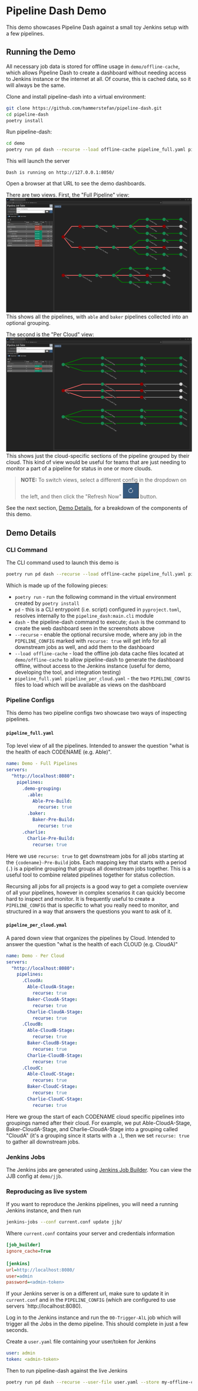 # Pipeline Dash Demo

This demo showcases Pipeline Dash against a small toy Jenkins setup with a few pipelines.

## Running the Demo

All necessary job data is stored for offline usage in `demo/offline-cache`, which allows Pipeline Dash to create a
dashboard without needing access to Jenkins instance or the internet at all.  Of course, this is cached data, so it 
will always be the same.

Clone and install pipeline-dash into a virtual environment:
```bash
git clone https://github.com/hammerstefan/pipeline-dash.git
cd pipeline-dash
poetry install
```

Run pipeline-dash:
```bash
cd demo
poetry run pd dash --recurse --load offline-cache pipeline_full.yaml pipeline_per_cloud.yaml
```

This will launch the server
```text
Dash is running on http://127.0.0.1:8050/
```

Open a browser at that URL to see the demo dashboards.

There are two views. First, the "Full Pipeline" view:
![Screenshot of full pipeline view](screenshots/full_pipelines.png)
This shows all the pipelines, with `able` and `baker` pipelines collected into an optional grouping.

The second is the "Per Cloud" view:
![Screenshot of full pipeline view](screenshots/per_cloud.png)
This shows just the cloud-specific sections of the pipeline grouped by their cloud. This kind of view would be useful
for teams that are just needing to monitor a part of a pipeline for status in one or more clouds.

> **NOTE:** To switch views, select a different config in the dropdown on the left, and then click the "Refresh Now"
![Refresh Now Icon](assets/refresh_now.png) button.

See the next section, [Demo Details](#demo-details), for a breakdown of the components of this demo.

## Demo Details

### CLI Command
The CLI command used to launch this demo is
```bash
poetry run pd dash --recurse --load offline-cache pipeline_full.yaml pipeline_per_cloud.yaml
```
Which is made up of the following pieces:
* `poetry run` - run the following command in the virtual environment created by `poetry install`
* `pd` - this is a CLI entrypoint (i.e. script) configured in `pyproject.toml`, resolves internally to the 
`pipeline_dash:main.cli` module
* `dash` - the pipeline-dash command to execute; `dash` is the command to create the web dashboard seen in the
screenshots above
* `--recurse` - enable the optional recursive mode, where any job in the `PIPELINE_CONFIG` marked with `recurse: true`
will get info for all downstream jobs as well, and add them to the dashboard
* `--load offline-cache` - load the offline job data cache files located at `demo/offline-cache` to allow pipeline-dash
to generate the dashboard offline, without access to the Jenkins instance (useful for demo, developing the tool,
and integration testing)
* `pipeline_full.yaml pipeline_per_cloud.yaml` - the two `PIPELINE_CONFIG` files to load which will be available as
views on the dashboard

### Pipeline Configs

This demo has two pipeline configs two showcase two ways of inspecting pipelines.

#### `pipeline_full.yaml`
Top level view of all the pipelines. Intended to answer the question "what is the health of each CODENAME (e.g. Able)".
```yaml
name: Demo - Full Pipelines
servers:
  "http://localhost:8080":
    pipelines:
      .demo-grouping:
        .able:
          Able-Pre-Build:
            recurse: true
        .baker:
          Baker-Pre-Build:
            recurse: true
      .charlie:
        Charlie-Pre-Build:
          recurse: true
```
Here we use `recurse: true` to get downstream jobs for all jobs starting at the `{codename}-Pre-Build` jobs.  Each
mapping key that starts with a period (`.`) is a pipeline grouping that groups all downstream jobs together. This is
a useful tool to combine related pipelines together for status collection.

Recursing all jobs for all projects is a good way to get a complete overview of all your pipelines, however in complex
scenarios it can quickly become hard to inspect and monitor.  It is frequently useful to create a `PIPELINE_CONFIG` 
that is specific to what you really need to monitor, and structured in a way that answers the questions you want to ask
of it.

#### `pipeline_per_cloud.ymal`
A pared down view that organizes the pipelines by Cloud.  Intended to answer the question "what is the health of each
CLOUD (e.g. CloudA)"
```yaml
name: Demo - Per Cloud
servers:
  "http://localhost:8080":
    pipelines:
      .CloudA:
        Able-CloudA-Stage:
          recurse: true
        Baker-CloudA-Stage:
          recurse: true
        Charlie-CloudA-Stage:
          recurse: true
      .CloudB:
        Able-CloudB-Stage:
          recurse: true
        Baker-CloudB-Stage:
          recurse: true
        Charlie-CloudB-Stage:
          recurse: true
      .CloudC:
        Able-CloudC-Stage:
          recurse: true
        Baker-CloudC-Stage:
          recurse: true
        Charlie-CloudC-Stage:
          recurse: true
```
Here we group the start of each CODENAME cloud specific pipelines into groupings named after their cloud.  For example,
we put Able-CloudA-Stage, Baker-CloudA-Stage, and Charlie-CloudA-Stage into a grouping called "CloudA" (it's a grouping
since it starts with a `.`), then we set `recurse: true` to gather all downstream jobs.

### Jenkins Jobs
The Jenkins jobs are generated using [Jenkins Job Builder](https://jenkins-job-builder.readthedocs.io/en/latest/). You
can view the JJB config at `demo/jjb`.


### Reproducing as live system
If you want to reproduce the Jenkins pipelines, you will need a running Jenkins instance, and then run
```bash
jenkins-jobs --conf current.conf update jjb/ 
```
Where `current.conf` contains your server and credentials information
```ini
[job_builder]
ignore_cache=True

[jenkins]
url=http://localhost:8080/
user=admin
password=<admin-token>
```

If your Jenkins server is on a different url, make sure to update it in `current.conf` and in the `PIPELINE_CONFIG`
(which are configured to use servers `http://localhost:8080).

Log in to the Jenkins instance and run the `00-Trigger-AlL` job which will trigger all the Jobs in the demo pipeline. 
This should complete in just a few seconds.

Create a `user.yaml` file containing your user/token for Jenkins
```yaml
user: admin
token: <admin-token>
```

Then to run pipeline-dash against the live Jenkins
```bash
poetry run pd dash --recurse --user-file user.yaml --store my-offline-cache pipeline_full.yaml pipeline_per_cloud.yaml
```